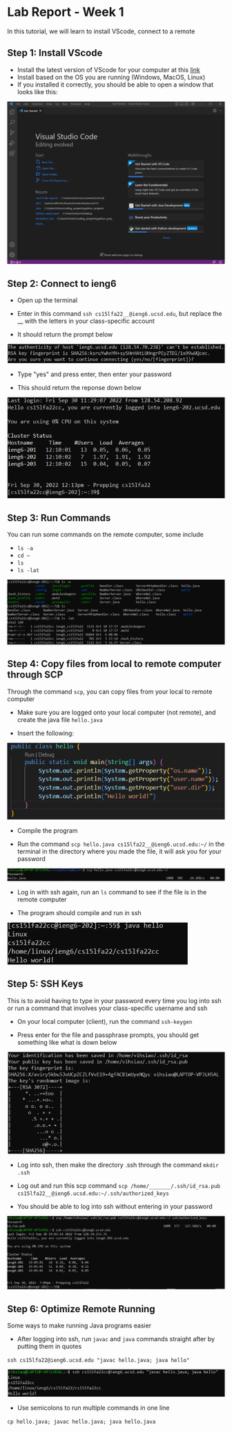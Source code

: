 # Lab Report - Week 1

In this tutorial, we will learn to install VScode, connect to a remote 

## Step 1: Install VScode

* Install the latest version of VScode for your computer at this [link](https://code.visualstudio.com/)
* Install based on the OS you are running (Windows, MacOS, Linux)
* If you installed it correctly, you should be able to open a window that looks like this:

![VS Code on Windows](screenshot_vscode.png)

## Step 2: Connect to ieng6

* Open up the terminal

* Enter in this command `ssh cs15lfa22__@ieng6.ucsd.edu`, but replace the __ with the letters in your class-specific account

* It should return the prompt below

![WSL fingerprint](screenshot-est.png)

* Type "yes" and press enter, then enter your password

* This should return the reponse down below

![Saved code](loginieng6.png)

## Step 3: Run Commands

You can run some commands on the remote computer, some include

* `ls -a`
* `cd ~`
* `ls`
* `ls -lat`

![Commands](commands.png)

## Step 4: Copy files from local to remote computer through SCP

Through the command `scp`, you can copy files from your local to remote computer

* Make sure you are logged onto your local computer (not remote), and create the java file `hello.java`

* Insert the following:

![java code](javacode.png)

* Compile the program

* Run the command `scp hello.java cs15lfa22__@ieng6.ucsd.edu:~/` in the terminal in the directory where you made the file, it will ask you for your password

![exists](process.png)

* Log in with ssh again, run an `ls` command to see if the file is in the remote computer

* The program should compile and run in ssh

![compiled](compile.png)

## Step 5: SSH Keys

This is to avoid having to type in your password every time you log into ssh or run a command that involves your class-specific username and ssh

* On your local computer (client), run the command `ssh-keygen`

* Press enter for the file and passphrase prompts, you should get something like what is down below

![](keygen.png)

* Log into ssh, then make the directory .ssh through the command `mkdir .ssh`

* Log out and run this scp command `scp /home/_______/.ssh/id_rsa.pub cs15lfa22__@ieng6.ucsd.edu:~/.ssh/authorized_keys`

* You should be able to log into ssh without entering in your password

![](results.png)

## Step 6: Optimize Remote Running

Some ways to make running Java programs easier

* After logging into ssh, run `javac` and `java` commands straight after by putting them in quotes

`ssh cs15lfa22@ieng6.ucsd.edu "javac hello.java; java hello"`

![](runjava.png)

* Use semicolons to run multiple commands in one line

`cp hello.java; javac hello.java; java hello.java`